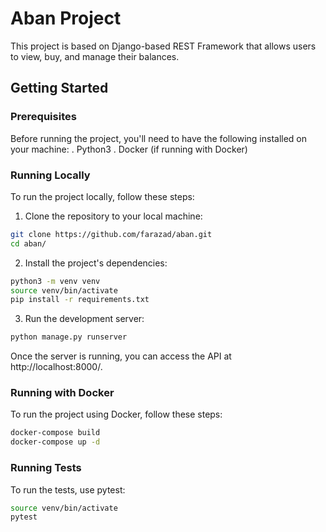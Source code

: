 # Aban Project
This project is based on Django-based REST Framework that allows users to view, buy, and manage their balances.

## Getting Started
### Prerequisites
Before running the project, you'll need to have the following installed on your machine:
. Python3
. Docker (if running with Docker)

### Running Locally
To run the project locally, follow these steps:

1. Clone the repository to your local machine:
```bash
git clone https://github.com/farazad/aban.git
cd aban/
```
2. Install the project's dependencies:
```bash
python3 -m venv venv
source venv/bin/activate
pip install -r requirements.txt
```

3. Run the development server:
```bash
python manage.py runserver
```
Once the server is running, you can access the API at http://localhost:8000/.

### Running with Docker
To run the project using Docker, follow these steps:
```bash
docker-compose build
docker-compose up -d
```

### Running Tests
To run the tests, use pytest:
```bash
source venv/bin/activate
pytest
```
